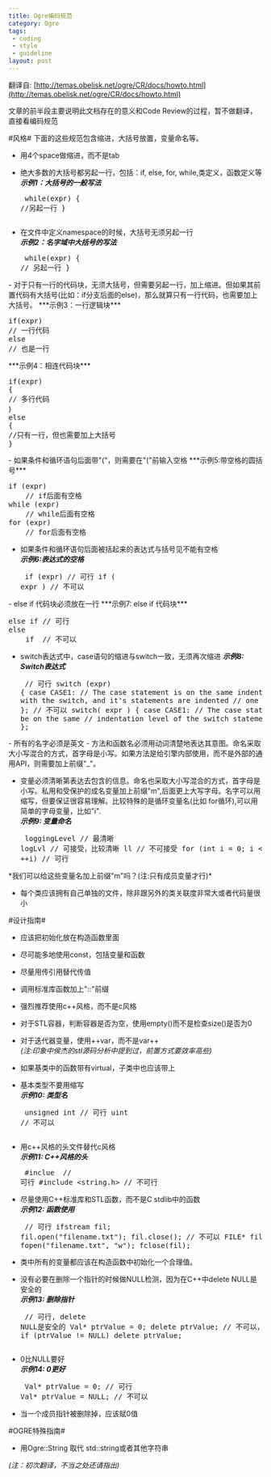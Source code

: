 ```yaml
---
title: Ogre编码规范
category: Ogre
tags:
 - coding
 - style
 - guideline
layout: post
---
```


翻译自: [http://temas.obelisk.net/ogre/CR/docs/howto.html](http://temas.obelisk.net/ogre/CR/docs/howto.html)

文章的前半段主要说明此文档存在的意义和Code Review的过程，暂不做翻译，直接看编码规范

#风格#
下面的这些规范包含缩进，大括号放置，变量命名等。  

- 用4个space做缩进，而不是tab

- 绝大多数的大括号都另起一行，包括：if, else, for, while,类定义，函数定义等  
***示例1：大括号的一般写法***<pre>
while(expr)
{
	//另起一行
}
</pre>

- 在文件中定义namespace的时候，大括号无须另起一行  
***示例2：名字域中大括号的写法***<pre>
while(expr)
{
// 另起一行
}
</pre>
- 对于只有一行的代码块，无须大括号，但需要另起一行，加上缩进。但如果其前置代码有大括号(比如：if分支后面的else)，那么就算只有一行代码，也需要加上大括号。    
***示例3：一行逻辑块***  <pre>
if(expr)
// 一行代码
else
// 也是一行
</pre>    
***示例4：相连代码块***<pre>
if(expr)
{
// 多行代码
｝
else
{
//只有一行，但也需要加上大括号
}
</pre>
- 如果条件和循环语句后面带"("，则需要在"("前输入空格  
***示例5:带空格的圆括号***<pre>
if (expr)
	// if后面有空格
while (expr)
	// while后面有空格
for (expr)
	// for后面有空格
</pre>

- 如果条件和循环语句后面被括起来的表达式与括号见不能有空格  
***示例6:表达式的空格***<pre>
if (expr) // 可行
if ( expr ) // 不可以
</pre>
- else if 代码块必须放在一行  
***示例7: else if 代码块***<pre>
else if // 可行
else
	if  // 不可以
</pre>

- switch表达式中，case语句的缩进与switch一致，无须再次缩进
***示例8: Switch表达式***<pre>
// 可行
switch (expr)
{
case CASE1:
  // The case statement is on the same indentation level
  // with the switch, and it's statements are indented
  // one level.
  break;
};
// 不可以
switch( expr )
{
  case CASE1:
      // The case statement should be on the same
      // indentation level of the switch statement
      break;
};
</pre>
- 所有的名字必须是英文
- 方法和函数名必须用动词清楚地表达其意图。命名采取大小写混合的方式，首字母是小写。如果方法是给引擎内部使用，而不是外部的通用API，则需要加上前缀"_"。

- 变量必须清晰第表达去包含的信息。命名也采取大小写混合的方式，首字母是小写。私用和受保护的成名变量加上前缀"m",后面更上大写字母。名字可以用缩写，但要保证很容易理解。比较特殊的是循环变量名(比如 for循环),可以用简单的字母变量，比如"i".  
***示例9: 变量命名***<pre>
loggingLevel // 最清晰
logLvl // 可接受，比较清晰
ll // 不可接受
for (int i = 0; i < max; ++i) // 可行
</pre>
*我们可以给这些变量名加上前缀"m"吗？(注:只有成员变量才行)*

- 每个类应该拥有自己单独的文件，除非跟另外的类关联度非常大或者代码量很小


#设计指南#

- 应该把初始化放在构造函数里面

- 尽可能多地使用const，包括变量和函数

- 尽量用传引用替代传值

- 调用标准库函数加上"::"前缀

- 强烈推荐使用c++风格，而不是c风格

- 对于STL容器，判断容器是否为空，使用empty()而不是检查size()是否为0

- 对于迭代器变量，使用++var，而不是var++  
*(注:印象中侯杰的stl源码分析中提到过，前置方式要效率高些)*

- 如果基类中的函数带有virtual，子类中也应该带上

- 基本类型不要用缩写  
***示例10: 类型名***<pre>
unsigned int // 可行
uint // 不可以
</pre>

- 用c++风格的头文件替代c风格  
***示例11: C++风格的头***<pre>
\#inclue <cstring> // 可行
\#include <string.h> // 不可行
</pre>

- 尽量使用C++标准库和STL函数，而不是C stdlib中的函数  
***示例12: 函数使用***<pre>
// 可行
ifstream fil;
fil.open("filename.txt");
fil.close();
// 不可以
FILE* fil = fopen("filename.txt", "w");
fclose(fil);
</pre>

- 类中所有的变量都应该在构造函数中初始化一个合理值。

- 没有必要在删除一个指针的时候做NULL检测，因为在C++中delete NULL是安全的  
***示例13: 删除指针***<pre>
// 可行, delete NULL是安全的
Val* ptrValue = 0;
delete ptrValue;
// 不可以，没有必要嘛 
if (ptrValue != NULL)
    delete ptrValue;
</pre>

- 0比NULL要好  
***示例14: 0更好***<pre>
Val* ptrValue = 0; // 可行
Val* ptrValue = NULL; // 不可以
</pre>

- 当一个成员指针被删除掉，应该赋0值



#OGRE特殊指南#
- 用Ogre::String 取代 std::string或者其他字符串  
  

*(注：初次翻译，不当之处还请指出)*













